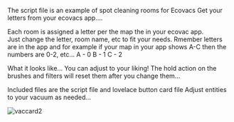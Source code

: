 The script file is an example of spot cleaning rooms for Ecovacs
Get your letters from your ecovacs app....

Each room is assigned a letter per the map the in your ecovac app.   
Just change the letter, room name, etc to fit your needs.
Rmember letters are in the app and for example if your map in your app shows
A-C then the numbers are 0-2, etc...
A - 0
B - 1
C - 2

What it looks like... You can adjust to your liking!
The hold action on the brushes and filters will reset them after you change them...

Included files are the script file and lovelace button card file
Adjust entities to your vacuum as needed...


![vaccard2](https://github.com/cowboysdude/Ecovacs-Scripts/assets/11013648/e82aa3e5-dfc8-4e32-aec4-7251fd632a06)


